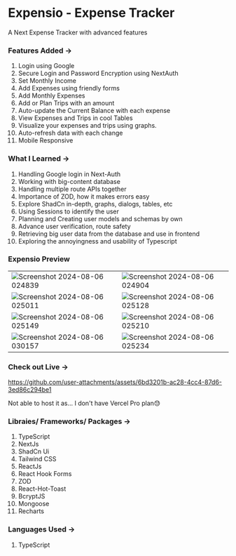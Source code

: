 # Expensio - Expense Tracker
A Next Expense Tracker with advanced features

### Features Added ->
1. Login using Google
2. Secure Login and Password Encryption using NextAuth
3. Set Monthly Income
4. Add Expenses using friendly forms
5. Add Monthly Expenses
6. Add or Plan Trips with an amount
7. Auto-update the Current Balance with each expense
8. View Expenses and Trips in cool Tables
9. Visualize your expenses and trips using graphs.
10. Auto-refresh data with each change
11. Mobile Responsive

### What I Learned ->
1. Handling Google login in Next-Auth
2. Working with big-content database
3. Handling multiple route APIs together
4. Importance of ZOD, how it makes errors easy
5. Explore ShadCn in-depth, graphs, dialogs, tables, etc
6. Using Sessions to identify the user
7. Planning and Creating user models and schemas by own
8. Advance user verification, route safety
9. Retrieving big user data from the database and use in frontend
10. Exploring the annoyingness and usability of Typescript

### Expensio Preview
|  |  |
|----------|----------|
| ![Screenshot 2024-08-06 024839](https://github.com/user-attachments/assets/7a9a3b4d-41b7-484e-9bf4-2cdebdcab0ba) | ![Screenshot 2024-08-06 024904](https://github.com/user-attachments/assets/5e9c5a85-1fc2-4d85-94b3-d3ff2cedd5e0) |
|![Screenshot 2024-08-06 025011](https://github.com/user-attachments/assets/5e945f23-3abe-4fed-880a-bbb7905198e2)| ![Screenshot 2024-08-06 025128](https://github.com/user-attachments/assets/3898cdb1-b38c-4e12-9414-3a0c543bcfa4)|
| ![Screenshot 2024-08-06 025149](https://github.com/user-attachments/assets/b8f7cc36-4ebb-49e0-b62f-b127008bd1b8) | ![Screenshot 2024-08-06 025210](https://github.com/user-attachments/assets/492571f6-1b98-4462-a1b4-bc962c750333) |
| ![Screenshot 2024-08-06 030157](https://github.com/user-attachments/assets/b99c37c2-1a46-4c2f-ab8f-e2a29a46d8be) | ![Screenshot 2024-08-06 025234](https://github.com/user-attachments/assets/e2ef10d8-db58-4ec7-ae4d-64856695fe8a) |

### Check out Live ->
https://github.com/user-attachments/assets/6bd3201b-ac28-4cc4-87d6-3ed86c294be1

Not able to host it as... I don't have  Vercel Pro plan😓


### Libraies/ Frameworks/ Packages ->
1. TypeScript
2. NextJs
3. ShadCn Ui
4. Tailwind CSS
5. ReactJs
6. React Hook Forms
7. ZOD
8. React-Hot-Toast
9. BcryptJS
10. Mongoose
11. Recharts

### Languages Used ->
1. TypeScript
